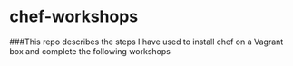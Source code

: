 # chef-workshops
###This repo describes the steps I have used to install chef on a Vagrant box and complete the following workshops
